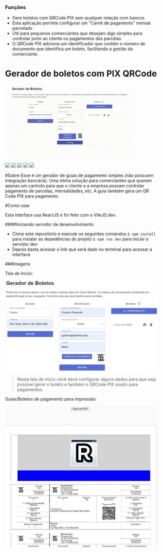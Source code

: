### Funções

- Gere boletos com QRCode PIX sem qualquer relação com bancos
- Esta aplicação permite configurar um "Carnê de pagamento" mensal parcelado
- Útil para pequenos comerciantes que desejam algo simples para controlar junto ao cliente os pagamentos das parcelas
- O QRCode PIX adiciona um identificador que contém o número de documento que identifica um boleto, facilitando a gestão do comerciante.

# Gerador de boletos com PIX QRCode

![](https://raw.githubusercontent.com/resendegu/gerador-boleto-pix-guias/main/src/assets/interface.gif)

![](https://img.shields.io/github/stars/resendegu/gerador-boleto-pix-guias.svg) ![](https://img.shields.io/github/forks/resendegu/gerador-boleto-pix-guias.svg) ![](https://img.shields.io/github/tag/resendegu/gerador-boleto-pix-guias.svg) ![](https://img.shields.io/github/release/resendegu/gerador-boleto-pix-guias.svg) ![](https://img.shields.io/github/issues/resendegu/gerador-boleto-pix-guias.svg)



#Sobre
Esse é um gerador de guias de pagamento simples (não possuem integração bancária). Uma ótima solução para comerciantes que querem apenas um canhoto para que o cliente e a empresa possam controlar pagamento de parcelas, mensalidades, etc. A guia também gera um QR Code PIX para pagamento.

#Como usar

Esta interface usa ReactJS e foi feito com o ViteJS.dev.

####Iniciando servidor de desenvolvimento
- Clone este repositório e execute os seguintes comandos
`$ npm install` para instalar as depedências do projeto
`$ npm run dev` para iniciar o servidor dev
- Depois basta acessar o link que será dado no terminal para acessar a interface

###Imagens

Tela de Início:

![](https://raw.githubusercontent.com/resendegu/gerador-boleto-pix-guias/main/src/assets/HomeScreen.png)

> Nesta tela de início você deve configurar alguns dados para que seja possível gerar o boleto e também o QRCode PIX usado para pagamentos.

Guias/Boletos de pagamento para impressão:

![](https://raw.githubusercontent.com/resendegu/gerador-boleto-pix-guias/main/src/assets/BoletosExemplo.png)